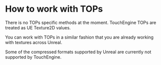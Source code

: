 # How to work with TOPs

There is no TOPs specific methods at the moment. TouchEngine TOPs are treated as UE Texture2D values.

You can work with TOPs in a similar fashion that you are already working with textures across Unreal.

Some of the compressed formats supported by Unreal are currently not supported by TouchEngine.